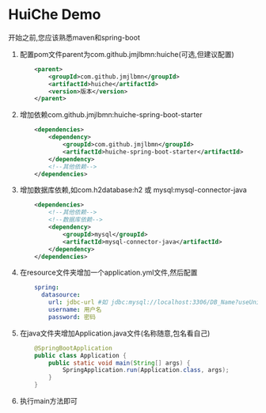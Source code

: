 # HuiChe Demo
开始之前,您应该熟悉maven和spring-boot
1. 配置pom文件parent为com.github.jmjlbmn:huiche(可选,但建议配置)
    ```xml
        <parent>
            <groupId>com.github.jmjlbmn</groupId>
            <artifactId>huiche</artifactId>
            <version>版本</version>
        </parent>
    ```
2. 增加依赖com.github.jmjlbmn:huiche-spring-boot-starter
    ```xml
        <dependencies>
            <dependency>
                <groupId>com.github.jmjlbmn</groupId>
                <artifactId>huiche-spring-boot-starter</artifactId>
            </dependency>
            <!--其他依赖-->
        </dependencies>
    ```
3. 增加数据库依赖,如com.h2database:h2 或 mysql:mysql-connector-java
    ```xml
        <dependencies>
            <!--其他依赖-->
            <!--数据库依赖-->
            <dependency>
                <groupId>mysql</groupId>
                <artifactId>mysql-connector-java</artifactId>
            </dependency>
        </dependencies>
    ```
4. 在resource文件夹增加一个application.yml文件,然后配置
    ```yaml
        spring:
          datasource:
            url: jdbc-url #如 jdbc:mysql://localhost:3306/DB_Name?useUnicode=true&characterEncoding=UTF-8&autoReconnect=true&autoReconnectForPools=true&useSSL=true&createDatabaseIfNotExist=true
            username: 用户名
            password: 密码
    ```
5. 在java文件夹增加Application.java文件(名称随意,包名看自己)
    ```java
        @SpringBootApplication
        public class Application {
            public static void main(String[] args) {
                SpringApplication.run(Application.class, args);
            }
        }
    ```
6. 执行main方法即可
